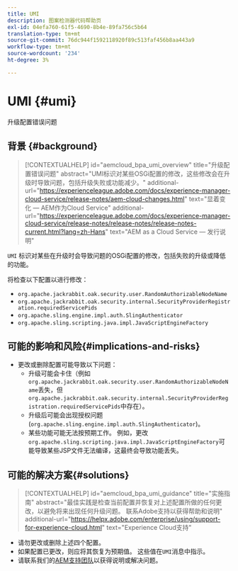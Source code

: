 ```yaml
---
title: UMI
description: 图案检测器代码帮助页
exl-id: 04efa760-61f5-4690-8b4e-89fa756c5b64
translation-type: tm+mt
source-git-commit: 76dc944f1592118920f89c513faf456b8aa443a9
workflow-type: tm+mt
source-wordcount: '234'
ht-degree: 3%

---
```


# UMI {#umi}

升级配置错误问题

## 背景 {#background}

>[!CONTEXTUALHELP]
>id="aemcloud_bpa_umi_overview"
>title="升级配置错误问题"
>abstract="UMI标识对某些OSGi配置的修改，这些修改会在升级时导致问题，包括升级失败或功能减少。"
>additional-url="https://experienceleague.adobe.com/docs/experience-manager-cloud-service/release-notes/aem-cloud-changes.html" text="显着变化 — AEM作为Cloud Service"
>additional-url="https://experienceleague.adobe.com/docs/experience-manager-cloud-service/release-notes/release-notes/release-notes-current.html?lang=zh-Hans" text="AEM as a Cloud Service — 发行说明"

`UMI` 标识对某些在升级时会导致问题的OSGi配置的修改，包括失败的升级或降低的功能。

将检查以下配置以进行修改：
* `org.apache.jackrabbit.oak.security.user.RandomAuthorizableNodeName`
* `org.apache.jackrabbit.oak.security.internal.SecurityProviderRegistration.requiredServicePids`
* `org.apache.sling.engine.impl.auth.SlingAuthenticator`
* `org.apache.sling.scripting.java.impl.JavaScriptEngineFactory`

## 可能的影响和风险{#implications-and-risks}

* 更改或删除配置可能导致以下问题：
   * 升级可能会卡住（例如`org.apache.jackrabbit.oak.security.user.RandomAuthorizableNodeName`丢失，但`org.apache.jackrabbit.oak.security.internal.SecurityProviderRegistration.requiredServicePids`中存在）。
   * 升级后可能会出现授权问题(`org.apache.sling.engine.impl.auth.SlingAuthenticator`)。
   * 某些功能可能无法按预期工作。 例如，更改`org.apache.sling.scripting.java.impl.JavaScriptEngineFactory`可能导致某些JSP文件无法编译，这最终会导致功能丢失。

## 可能的解决方案{#solutions}

>[!CONTEXTUALHELP]
>id="aemcloud_bpa_umi_guidance"
>title="实施指南"
>abstract="最佳实践是检查当前配置并恢复对上述配置所做的任何更改，以避免将来出现任何升级问题。 联系Adobe支持以获得帮助和说明"
>additional-url="https://helpx.adobe.com/enterprise/using/support-for-experience-cloud.html" text="Experience Cloud支持"

* 请勿更改或删除上述四个配置。
* 如果配置已更改，则应将其恢复为预期值。 这些值在`UMI`消息中指示。
* 请联系我们的[AEM支持团队](https://helpx.adobe.com/enterprise/using/support-for-experience-cloud.html)以获得说明或解决问题。
